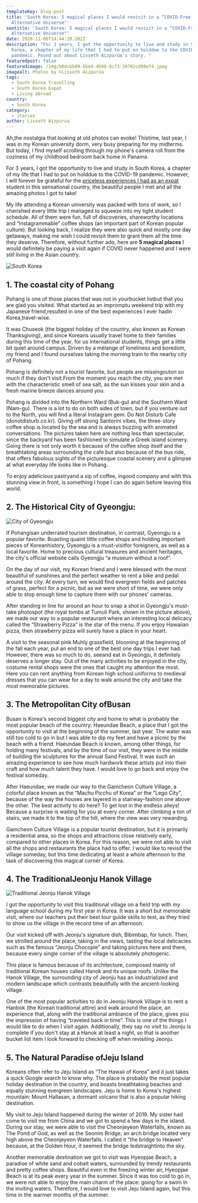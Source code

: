 ```yaml
---
templateKey: blog-post
title: 'South Korea: 5 magical places I would revisit in a “COVID-Free
  Alternative Universe"'
seotitle: 'South Korea: 5 magical places I would revisit in a “COVID-Free
  Alternative Universe"'
date: 2020-11-06T14:44:20.202Z
description: "For 3 years, I got the opportunity to live and study in South
  Korea, a chapter of my life that I had to put on holddue to the COVID-19
  pandemic. Found out about Lisseth Aizpurúa's story. "
featuredpost: false
featuredimage: /img/b8dcbb09-5be4-4b98-8c73-20782cd98ef4.jpeg
imagealt: Photos by ©Lisseth Aizpurúa
tags:
  - South Korea Travelling
  - South Korea Expat
  - Living abroad
country:
  - South Korea
category:
  - stories
author: Lisseth Aizpurua
---
```

Ah,the nostalgia that looking at old photos can evoke! Thistime, last year, I was in my Korean university dorm, very busy preparing for my midterms. But today, I find myself scrolling through my phone's camera roll from the coziness of my childhood bedroom back home in Panama.

For 3 years, I got the opportunity to live and study in South Korea, a chapter of my life that I had to put on holddue to the COVID-19 pandemic. However, I will forever be grateful for the [priceless experiences I had as an expat](https://www.thexpatmagazine.com/blog/2020-11-01-5-steps-to-move-abroad-when-you-don%E2%80%99t-know-where-to-begin/) student in this sensational country, the beautiful people I met and all the amazing photos I got to take!

My life attending a Korean university was packed with tons of work, so I cherished every little trip I managed to squeeze into my tight student schedule. All of them were fun, full of discoveries, shareworthy locations and “instagrammable” coffee shops (an important part of Korean popular culture). But looking back, I realize they were also quick and mostly one day getaways, making me wish I could revisit them to grant them all the time they deserve. Therefore, without further ado, here are **5 magical places** I would definitely be paying a visit again if COVID never happened and I were still living in the Asian country.

![South Korea](/img/79fbaba7-ab0c-429e-8155-0290ca6fa067.jpeg)

## **1. The coastal city of Pohang**

Pohang is one of those places that was not in yourbucket listbut that you are glad you visited. What started as an impromptu weekend trip with my Japanese friend,resulted in one of the best experiences I ever hadin Korea,travel-wise.

It was Chuseok (the biggest holiday of the country, also known as Korean Thanksgiving), and since Koreans usually travel home to their families during this time of the year, for us international students, things get a little bit quiet around campus. Driven by a mélange of loneliness and boredom, my friend and I found ourselves taking the morning train to the nearby city of Pohang.

Pohang is definitely not a tourist favorite, but people are missingouton so much if they don't visit.From the moment you reach the city, you are met with the characteristic smell of sea salt, as the sun kisses your skin and a fresh marine breeze dances around you.

Pohang is divided into the Northern Ward (Buk-gu) and the Southern Ward (Nam-gu). There is a lot to do on both sides of town, but if you venture out to the North, you will find a literal Instagram gem: Do Not Disturb Cafe (donotdisturb.co.kr). Giving off strong Santorini vibes, the three-story coffee shop is located by the sea and is always buzzing with animated conversations. The pictures taken here are nothing less than spectacular, since the backyard has been fashioned to simulate a Greek island scenery. Going there is not only worth it because of the coffee shop itself and the breathtaking areas surrounding the cafe but also because of the bus ride, that offers fabulous sights of the picturesque coastal scenery and a glimpse at what everyday life looks like in Pohang.

To enjoy adelicious pastryand a sip of coffee, ingood company and with this stunning view in front, is something I hope I can do again before leaving this world.

## **2. The Historical City of Gyeongju:**

![City of Gyeongju](/img/df4478af-37d9-49ac-9a8c-7a3e49e84c24.jpeg)

If Pohangisan underrated tourism destination, in contrast, Gyeongju is a popular favorite. Boasting quaint little coffee shops and holding important pieces of Koreanhistory, Gyeongju is a must-visitfor foreigners, as well as a local favorite. Home to precious cultural treasures and ancient heritages, the city's official website calls Gyeongju “a museum without a roof”.

On the day of our visit, my Korean friend and I were blessed with the most beautiful of sunshines and the perfect weather to rent a bike and pedal around the city. At every turn, we would find evergreen fields and patches of grass, perfect for a picnic, but as we were short of time, we were only able to stop enough time to capture them with our phones' cameras.

After standing in line for around an hour to snap a shot in Gyeongju's must-take photospot (the royal tombs at Tumuli Park, shown in the picture above), we made our way to a popular restaurant where an interesting local delicacy called the “Strawberry Pizza” is the star of the menu. If you enjoy Hawaiian pizza, then strawberry pizza will surely have a place in your heart.

A visit to the seasonal pink Muhly grassfield, blooming at the beginning of the fall each year, put an end to one of the best one day trips I ever had. However, there was so much to do, seeand eat in Gyeongju, it definitely deserves a longer stay. Out of the many activities to be enjoyed in the city, costume rental shops were the ones that caught my attention the most. Here you can rent anything from Korean high school uniforms to medieval dresses that you can wear for a day to walk around the city and take the most memorable pictures.

## **3. The Metropolitan City ofBusan**

Busan is Korea's second biggest city and home to what is probably the most popular beach of the country: Haeundae Beach, a place that I got the opportunity to visit at the beginning of the summer, last year. The water was still too cold to go in but I was able to dip my feet and have a picnic by the beach with a friend. Haeundae Beach is known, among other things, for holding many festivals, and by the time of our visit, they were in the middle of building the sculptures for the annual Sand Festival. It was such an amazing experience to see how much hardwork these artists put into their craft and how much talent they have. I would love to go back and enjoy the festival someday.

After Haeundae, we made our way to the Gamcheon Culture Village, a colorful place known as the “Machu Picchu of Korea” or the “Lego City”, because of the way the houses are layered in a stairway-fashion one above the other. The best activity to do here? To get lost in the endless alleys! Because a surprise is waiting for you at every corner. After climbing a ton of stairs, we made it to the top of the hill, where the view was very rewarding.

Gamcheon Culture Village is a popular tourist destination, but it is primarily a residential area, so the shops and attractions close relatively early, compared to other places in Korea. For this reason, we were not able to visit all the shops and restaurants the place had to offer. I would like to revisit the village someday, but this time dedicating at least a whole afternoon to the task of discovering this magical corner of Korea.

## **4. The TraditionalJeonju Hanok Village**

![Traditional Jeonju Hanok Village](/img/ff50c3ae-bde1-4cc0-b9b5-40b4e779eff8.jpeg)

I got the opportunity to visit this traditional village on a field trip with my language school during my first year in Korea. It was a short but memorable visit, where our teachers put their best tour guide skills to test, as they tried to show us the village in the record time of an afternoon.

Our visit kicked off with Jeonju's signature dish, Bibimbap, for lunch. Then, we strolled around the place, taking in the views, tasting the local delicacies such as the famous “Jeonju Chocopie” and taking pictures here and there, because every single corner of the village is absolutely photogenic.

This place is famous because of its architecture, composed mainly of traditional Korean houses called Hanok and its unique roofs. Unlike the Hanok Village, the surrounding city of Jeonju has an industrialized and modern landscape which contrasts beautifully with the ancient-looking village.

One of the most popular activities to do in Jeonju Hanok Village is to rent a Hanbok (the Korean traditional attire) and walk around the place, an experience that, along with the traditional ambiance of the place, gives you the impression of having “traveled back in time”. This is one of the things I would like to do when I visit again. Additionally, they say no visit to Jeonju is complete if you don't stay at a Hanok at least a night, so that is another bucket list item I look forward to checking off when revisiting Jeonju.

## **5. The Natural Paradise ofJeju Island**

Koreans often refer to Jeju Island as “The Hawaii of Korea” and it just takes a quick Google search to know why. The place is probably the most popular holiday destination in the country, and boasts breathtaking beaches and equally stunning evergreen landscapes. Jeju is home to Korea's highest mountain: Mount Hallasan, a dormant volcano that is also a popular hiking destination.

My visit to Jeju Island happened during the winter of 2019. My sister had come to visit me from China and we got to spend a few days in the island. During our stay, we were able to visit the Cheonjeyeon Waterfalls, known as The Pond of God, as well as the Seonim Bridge, an arch bridge located very high above the Cheonjeyeon Waterfalls. I called it “the bridge to Heaven” because, at the Golden Hour, it seemed the bridge ledstraightinto the sky.

Another memorable destination we got to visit was Hyeopjae Beach, a paradise of white sand and cobalt waters, surrounded by trendy restaurants and pretty coffee shops. Beautiful even in the freezing winter air, Hyeopjae Beach is at its peak every year in the summer. Since it was too cold to go in, we were not able to enjoy the main charm of the place: going for a swim in the inviting waters. Therefore, I would love to visit Jeju Island again, but this time in the warmer months of the summer.